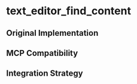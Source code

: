 # text_editor_find_content

## Original Implementation

## MCP Compatibility

## Integration Strategy

